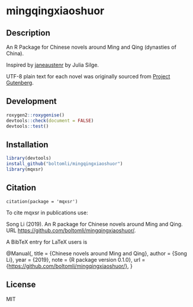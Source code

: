 # mingqingxiaoshuor

## Description

An R Package for Chinese novels around Ming and Qing (dynasties of China).

Inspired by [janeaustenr](https://github.com/juliasilge/janeaustenr) by Julia Silge.

UTF-8 plain text for each novel was originally sourced from [Project Gutenberg](https://www.gutenberg.org/).

## Development

```R
roxygen2::roxygenise()
devtools::check(document = FALSE)
devtools::test()
```

## Installation

```R
library(devtools)
install_github("boltomli/mingqingxiaoshuor")
library(mqxsr)
```

## Citation

`citation(package = 'mqxsr')`

To cite mqxsr in publications use:

  Song Li (2019). An R package for Chinese novels around Ming and Qing. URL
  https://github.com/boltomli/mingqingxiaoshuor/.

A BibTeX entry for LaTeX users is

  @Manual{,
    title = {Chinese novels around Ming and Qing},
    author = {Song Li},
    year = {2019},
    note = {R package version 0.1.0},
    url = {https://github.com/boltomli/mingqingxiaoshuor/},
  }

## License

MIT
